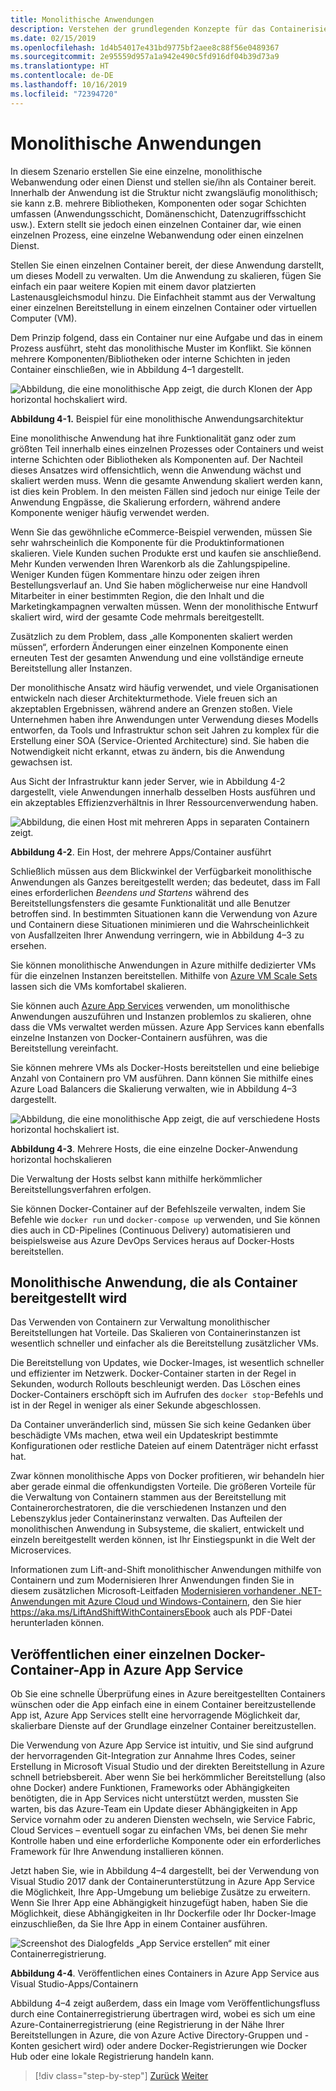 ```yaml
---
title: Monolithische Anwendungen
description: Verstehen der grundlegenden Konzepte für das Containerisieren monolithischer Anwendungen.
ms.date: 02/15/2019
ms.openlocfilehash: 1d4b54017e431bd9775bf2aee8c88f56e0489367
ms.sourcegitcommit: 2e95559d957a1a942e490c5fd916df04b39d73a9
ms.translationtype: HT
ms.contentlocale: de-DE
ms.lasthandoff: 10/16/2019
ms.locfileid: "72394720"
---
```

# <a name="monolithic-applications"></a>Monolithische Anwendungen

In diesem Szenario erstellen Sie eine einzelne, monolithische Webanwendung oder einen Dienst und stellen sie/ihn als Container bereit. Innerhalb der Anwendung ist die Struktur nicht zwangsläufig monolithisch; sie kann z.B. mehrere Bibliotheken, Komponenten oder sogar Schichten umfassen (Anwendungsschicht, Domänenschicht, Datenzugriffsschicht usw.). Extern stellt sie jedoch einen einzelnen Container dar, wie einen einzelnen Prozess, eine einzelne Webanwendung oder einen einzelnen Dienst.

Stellen Sie einen einzelnen Container bereit, der diese Anwendung darstellt, um dieses Modell zu verwalten. Um die Anwendung zu skalieren, fügen Sie einfach ein paar weitere Kopien mit einem davor platzierten Lastenausgleichsmodul hinzu. Die Einfachheit stammt aus der Verwaltung einer einzelnen Bereitstellung in einem einzelnen Container oder virtuellen Computer (VM).

Dem Prinzip folgend, dass ein Container nur eine Aufgabe und das in einem Prozess ausführt, steht das monolithische Muster im Konflikt. Sie können mehrere Komponenten/Bibliotheken oder interne Schichten in jeden Container einschließen, wie in Abbildung 4–1 dargestellt.

![Abbildung, die eine monolithische App zeigt, die durch Klonen der App horizontal hochskaliert wird.](./media/monolithic-applications/monolithic-application-architecture-example.png)

**Abbildung 4-1.** Beispiel für eine monolithische Anwendungsarchitektur

Eine monolithische Anwendung hat ihre Funktionalität ganz oder zum größten Teil innerhalb eines einzelnen Prozesses oder Containers und weist interne Schichten oder Bibliotheken als Komponenten auf. Der Nachteil dieses Ansatzes wird offensichtlich, wenn die Anwendung wächst und skaliert werden muss. Wenn die gesamte Anwendung skaliert werden kann, ist dies kein Problem. In den meisten Fällen sind jedoch nur einige Teile der Anwendung Engpässe, die Skalierung erfordern, während andere Komponente weniger häufig verwendet werden.

Wenn Sie das gewöhnliche eCommerce-Beispiel verwenden, müssen Sie sehr wahrscheinlich die Komponente für die Produktinformationen skalieren. Viele Kunden suchen Produkte erst und kaufen sie anschließend. Mehr Kunden verwenden Ihren Warenkorb als die Zahlungspipeline. Weniger Kunden fügen Kommentare hinzu oder zeigen ihren Bestellungsverlauf an. Und Sie haben möglicherweise nur eine Handvoll Mitarbeiter in einer bestimmten Region, die den Inhalt und die Marketingkampagnen verwalten müssen. Wenn der monolithische Entwurf skaliert wird, wird der gesamte Code mehrmals bereitgestellt.

Zusätzlich zu dem Problem, dass „alle Komponenten skaliert werden müssen“, erfordern Änderungen einer einzelnen Komponente einen erneuten Test der gesamten Anwendung und eine vollständige erneute Bereitstellung aller Instanzen.

Der monolithische Ansatz wird häufig verwendet, und viele Organisationen entwickeln nach dieser Architekturmethode. Viele freuen sich an akzeptablen Ergebnissen, während andere an Grenzen stoßen. Viele Unternehmen haben ihre Anwendungen unter Verwendung dieses Modells entworfen, da Tools und Infrastruktur schon seit Jahren zu komplex für die Erstellung einer SOA (Service-Oriented Architecture) sind. Sie haben die Notwendigkeit nicht erkannt, etwas zu ändern, bis die Anwendung gewachsen ist.

Aus Sicht der Infrastruktur kann jeder Server, wie in Abbildung 4-2 dargestellt, viele Anwendungen innerhalb desselben Hosts ausführen und ein akzeptables Effizienzverhältnis in Ihrer Ressourcenverwendung haben.

![Abbildung, die einen Host mit mehreren Apps in separaten Containern zeigt.](./media/monolithic-applications/host-with-multiple-apps-containers.png)

**Abbildung 4-2**. Ein Host, der mehrere Apps/Container ausführt

Schließlich müssen aus dem Blickwinkel der Verfügbarkeit monolithische Anwendungen als Ganzes bereitgestellt werden; das bedeutet, dass im Fall eines erforderlichen *Beendens und Startens* während des Bereitstellungsfensters die gesamte Funktionalität und alle Benutzer betroffen sind. In bestimmten Situationen kann die Verwendung von Azure und Containern diese Situationen minimieren und die Wahrscheinlichkeit von Ausfallzeiten Ihrer Anwendung verringern, wie in Abbildung 4–3 zu ersehen.

Sie können monolithische Anwendungen in Azure mithilfe dedizierter VMs für die einzelnen Instanzen bereitstellen. Mithilfe von [Azure VM Scale Sets](https://docs.microsoft.com/azure/virtual-machine-scale-sets/) lassen sich die VMs komfortabel skalieren.

Sie können auch [Azure App Services](https://azure.microsoft.com/services/app-service/) verwenden, um monolithische Anwendungen auszuführen und Instanzen problemlos zu skalieren, ohne dass die VMs verwaltet werden müssen. Azure App Services kann ebenfalls einzelne Instanzen von Docker-Containern ausführen, was die Bereitstellung vereinfacht.

Sie können mehrere VMs als Docker-Hosts bereitstellen und eine beliebige Anzahl von Containern pro VM ausführen. Dann können Sie mithilfe eines Azure Load Balancers die Skalierung verwalten, wie in Abbildung 4–3 dargestellt.

![Abbildung, die eine monolithische App zeigt, die auf verschiedene Hosts horizontal hochskaliert ist.](./media/monolithic-applications/multiple-hosts-from-single-docker-container.png)

**Abbildung 4-3**. Mehrere Hosts, die eine einzelne Docker-Anwendung horizontal hochskalieren

Die Verwaltung der Hosts selbst kann mithilfe herkömmlicher Bereitstellungsverfahren erfolgen.

Sie können Docker-Container auf der Befehlszeile verwalten, indem Sie Befehle wie `docker run` und `docker-compose up` verwenden, und Sie können dies auch in CD-Pipelines (Continuous Delivery) automatisieren und beispielsweise aus Azure DevOps Services heraus auf Docker-Hosts bereitstellen.

## <a name="monolithic-application-deployed-as-a-container"></a>Monolithische Anwendung, die als Container bereitgestellt wird

Das Verwenden von Containern zur Verwaltung monolithischer Bereitstellungen hat Vorteile. Das Skalieren von Containerinstanzen ist wesentlich schneller und einfacher als die Bereitstellung zusätzlicher VMs.

Die Bereitstellung von Updates, wie Docker-Images, ist wesentlich schneller und effizienter im Netzwerk. Docker-Container starten in der Regel in Sekunden, wodurch Rollouts beschleunigt werden. Das Löschen eines Docker-Containers erschöpft sich im Aufrufen des `docker stop`-Befehls und ist in der Regel in weniger als einer Sekunde abgeschlossen.

Da Container unveränderlich sind, müssen Sie sich keine Gedanken über beschädigte VMs machen, etwa weil ein Updateskript bestimmte Konfigurationen oder restliche Dateien auf einem Datenträger nicht erfasst hat.

Zwar können monolithische Apps von Docker profitieren, wir behandeln hier aber gerade einmal die offenkundigsten Vorteile. Die größeren Vorteile für die Verwaltung von Containern stammen aus der Bereitstellung mit Containerorchestratoren, die die verschiedenen Instanzen und den Lebenszyklus jeder Containerinstanz verwalten. Das Aufteilen der monolithischen Anwendung in Subsysteme, die skaliert, entwickelt und einzeln bereitgestellt werden können, ist Ihr Einstiegspunkt in die Welt der Microservices.

Informationen zum Lift-and-Shift monolithischer Anwendungen mithilfe von Containern und zum Modernisieren Ihrer Anwendungen finden Sie in diesem zusätzlichen Microsoft-Leitfaden [Modernisieren vorhandener .NET-Anwendungen mit Azure Cloud und Windows-Containern](../../modernize-with-azure-containers/index.md), den Sie hier <https://aka.ms/LiftAndShiftWithContainersEbook> auch als PDF-Datei herunterladen können.

## <a name="publish-a-single-docker-container-app-to-azure-app-service"></a>Veröffentlichen einer einzelnen Docker-Container-App in Azure App Service

Ob Sie eine schnelle Überprüfung eines in Azure bereitgestellten Containers wünschen oder die App einfach eine in einem Container bereitzustellende App ist, Azure App Services stellt eine hervorragende Möglichkeit dar, skalierbare Dienste auf der Grundlage einzelner Container bereitzustellen.

Die Verwendung von Azure App Service ist intuitiv, und Sie sind aufgrund der hervorragenden Git-Integration zur Annahme Ihres Codes, seiner Erstellung in Microsoft Visual Studio und der direkten Bereitstellung in Azure schnell betriebsbereit. Aber wenn Sie bei herkömmlicher Bereitstellung (also ohne Docker) andere Funktionen, Frameworks oder Abhängigkeiten benötigten, die in App Services nicht unterstützt werden, mussten Sie warten, bis das Azure-Team ein Update dieser Abhängigkeiten in App Service vornahm oder zu anderen Diensten wechseln, wie Service Fabric, Cloud Services – eventuell sogar zu einfachen VMs, bei denen Sie mehr Kontrolle haben und eine erforderliche Komponente oder ein erforderliches Framework für Ihre Anwendung installieren können.

Jetzt haben Sie, wie in Abbildung 4–4 dargestellt, bei der Verwendung von Visual Studio 2017 dank der Containerunterstützung in Azure App Service die Möglichkeit, Ihre App-Umgebung um beliebige Zusätze zu erweitern. Wenn Sie Ihrer App eine Abhängigkeit hinzugefügt haben, haben Sie die Möglichkeit, diese Abhängigkeiten in Ihr Dockerfile oder Ihr Docker-Image einzuschließen, da Sie Ihre App in einem Container ausführen.

![Screenshot des Dialogfelds „App Service erstellen“ mit einer Containerregistrierung.](./media/monolithic-applications/publish-azure-app-service-container.png)

**Abbildung 4-4**. Veröffentlichen eines Containers in Azure App Service aus Visual Studio-Apps/Containern

Abbildung 4–4 zeigt außerdem, dass ein Image vom Veröffentlichungsfluss durch eine Containerregistrierung übertragen wird, wobei es sich um eine Azure-Containerregistrierung (eine Registrierung in der Nähe Ihrer Bereitstellungen in Azure, die von Azure Active Directory-Gruppen und -Konten gesichert wird) oder andere Docker-Registrierungen wie Docker Hub oder eine lokale Registrierung handeln kann.

>[!div class="step-by-step"]
>[Zurück](common-container-design-principles.md)
>[Weiter](state-and-data-in-docker-applications.md)
